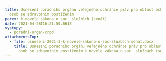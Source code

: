 ```yaml
---
title: Usnesení poradního orgánu veřejného ochránce práv pro oblast ochrany práv
  osob se zdravotním postižením
perex: k novele zákona o soc. službách (senát)
date: 2021-04-28T16:21:50.661Z
vystupy:
  - poradni-organ-crpd
attachmentsTop:
  - file: usneseni-2021-3-k-novele-zakona-o-soc-sluzbach-senat.docx
    title: Usnesení poradního orgánu veřejného ochránce práv pro oblast ochrany práv
      osob se zdravotním postižením k novele zákona o soc. službách (senát)
---
```

